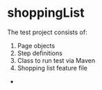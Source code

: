 # shoppingList
The test project consists of:
  1. Page objects
  2. Step definitions
  3. Class to run test via Maven
  4. Shopping list feature file
  
 - 
